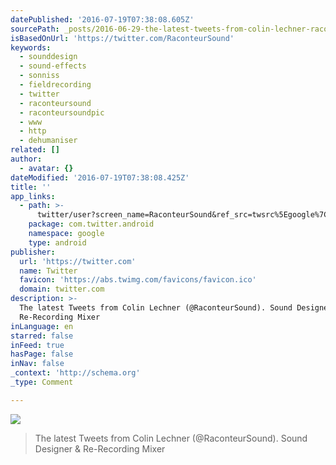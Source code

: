 ```yaml
---
datePublished: '2016-07-19T07:38:08.605Z'
sourcePath: _posts/2016-06-29-the-latest-tweets-from-colin-lechner-raconteursound-soun.md
isBasedOnUrl: 'https://twitter.com/RaconteurSound'
keywords:
  - sounddesign
  - sound-effects
  - sonniss
  - fieldrecording
  - twitter
  - raconteursound
  - raconteursoundpic
  - www
  - http
  - dehumaniser
related: []
author:
  - avatar: {}
dateModified: '2016-07-19T07:38:08.425Z'
title: ''
app_links:
  - path: >-
      twitter/user?screen_name=RaconteurSound&ref_src=twsrc%5Egoogle%7Ctwcamp%5Eandroidseo%7Ctwgr%5Eprofile
    package: com.twitter.android
    namespace: google
    type: android
publisher:
  url: 'https://twitter.com'
  name: Twitter
  favicon: 'https://abs.twimg.com/favicons/favicon.ico'
  domain: twitter.com
description: >-
  The latest Tweets from Colin Lechner (@RaconteurSound). Sound Designer &
  Re-Recording Mixer
inLanguage: en
starred: false
inFeed: true
hasPage: false
inNav: false
_context: 'http://schema.org'
_type: Comment

---
```

![](https://the-grid-user-content.s3-us-west-2.amazonaws.com/21971eef-8246-4941-8c07-68c8a692ce4b.jpg)

> The latest Tweets from Colin Lechner (@RaconteurSound). Sound Designer & Re-Recording Mixer